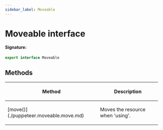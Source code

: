 ```yaml
---
sidebar_label: Moveable
---
```


# Moveable interface

#### Signature:

```typescript
export interface Moveable
```

## Methods

<table><thead><tr><th>

Method

</th><th>

Description

</th></tr></thead>
<tbody><tr><td>

<p id="move">[move()](./puppeteer.moveable.move.md)</p>

</td><td>

Moves the resource when 'using'.

</td></tr>
</tbody></table>
